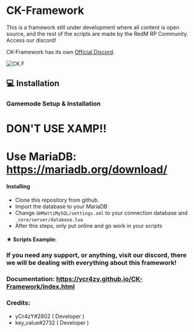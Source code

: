 # CK-Framework
This is a framework still under development where all content is open source, and the rest of the scripts are made by the RedM RP Community. Access our discord!

CK-Framework has its own [Official Discord](https://discord.io/ckframework).

![CK.F](https://cdn.discordapp.com/attachments/571854796831719441/683020504537366541/CK_logo.png)

## 💻 Installation

### Gamemode Setup & Installation

# DON'T USE XAMP!!
# Use MariaDB: https://mariadb.org/download/

#### Installing

-   Clone this repository from github.
-   Import the database to your MariaDB
-   Change `GHMattiMySQL/settings.xml` to your connection database and `_core/server/database.lua`
-   After this steps, only put online and go work in your scripts


#### ★ Scripts Example:


### If you need any support, or anything, visit our discord, there we will be dealing with everything about this framework!

### Documentation: https://ycr4zy.github.io/CK-Framework/index.html

### Credits:
  - yCr4zY#2802 ( Developer )
  - key_value#2732 ( Developer )
